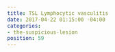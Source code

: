 ```yaml
---
title: TSL Lymphocytic vasculitis
date: 2017-04-22 01:15:00 -04:00
categories:
- the-suspicious-lesion
position: 59
---
```


